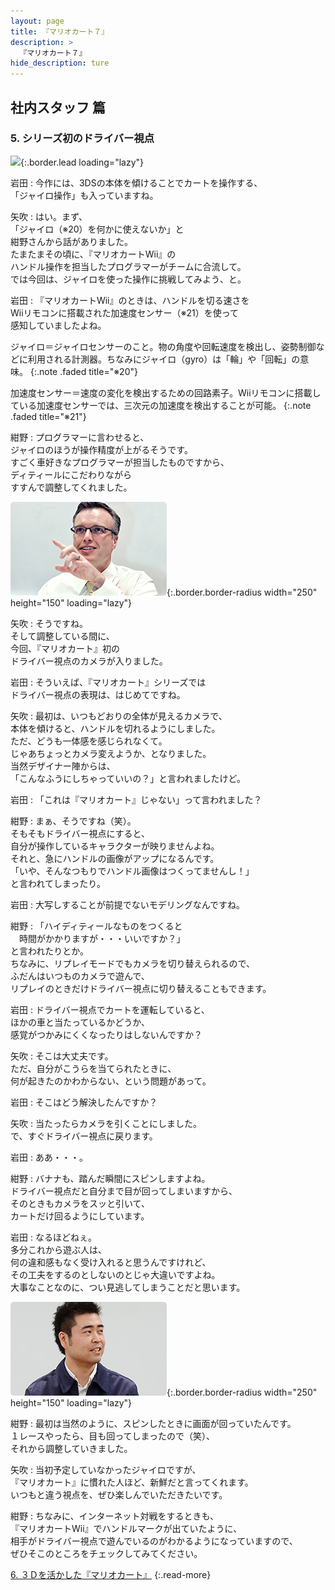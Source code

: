 ```yaml
---
layout: page
title: 『マリオカート７』
description: >
  『マリオカート７』
hide_description: ture
---
```


## 社内スタッフ 篇

### 5. シリーズ初のドライバー視点

![](/interviews/jp/3ds/amkj/vol1/img/mainvisual5.jpg){:.border.lead loading="lazy"}

岩田
: 今作には、3DSの本体を傾けることでカートを操作する、<br>「ジャイロ操作」も入っていますね。

矢吹
: はい。まず、<br>「ジャイロ（※20）を何かに使えないか」と<br>紺野さんから話がありました。<br>たまたまその頃に、『マリオカートWii』の<br>ハンドル操作を担当したプログラマーがチームに合流して。<br>では今回は、ジャイロを使った操作に挑戦してみよう、と。

岩田
: 『マリオカートWii』のときは、ハンドルを切る速さを<br>Wiiリモコンに搭載された加速度センサー（※21）を使って<br>感知していましたよね。

ジャイロ＝ジャイロセンサーのこと。物の角度や回転速度を検出し、姿勢制御などに利用される計測器。ちなみにジャイロ（gyro）は「輪」や「回転」の意味。
{:.note .faded title="※20"}

加速度センサー＝速度の変化を検出するための回路素子。Wiiリモコンに搭載している加速度センサーでは、三次元の加速度を検出することが可能。
{:.note .faded title="※21"}

紺野
: プログラマーに言わせると、<br>ジャイロのほうが操作精度が上がるそうです。<br>すごく車好きなプログラマーが担当したものですから、<br>ディティールにこだわりながら<br>すすんで調整してくれました。

![](/interviews/jp/3ds/amkj/vol1/img/photo14.jpg){:.border.border-radius width="250" height="150"  loading="lazy"}

矢吹
: そうですね。<br>そして調整している間に、<br>今回、『マリオカート』初の<br>ドライバー視点のカメラが入りました。

岩田
: そういえば、『マリオカート』シリーズでは<br>ドライバー視点の表現は、はじめてですね。

矢吹
: 最初は、いつもどおりの全体が見えるカメラで、<br>本体を傾けると、ハンドルを切れるようにしました。<br>ただ、どうも一体感を感じられなくて。<br>じゃあちょっとカメラ変えようか、となりました。<br>当然デザイナー陣からは、<br>「こんなふうにしちゃっていいの？」と言われましたけど。

岩田
: 「これは『マリオカート』じゃない」って言われました？

紺野
: まぁ、そうですね（笑）。<br>そもそもドライバー視点にすると、<br>自分が操作しているキャラクターが映りませんよね。<br>それと、急にハンドルの画像がアップになるんです。<br>「いや、そんなつもりでハンドル画像はつくってませんし！」<br>と言われてしまったり。

岩田
: 大写しすることが前提でないモデリングなんですね。

紺野
: 「ハイディティールなものをつくると<br>　時間がかかりますが・・・いいですか？」<br>と言われたりとか。<br>ちなみに、リプレイモードでもカメラを切り替えられるので、<br>ふだんはいつものカメラで遊んで、<br>リプレイのときだけドライバー視点に切り替えることもできます。

岩田
: ドライバー視点でカートを運転していると、<br>ほかの車と当たっているかどうか、<br>感覚がつかみにくくなったりはしないんですか？

矢吹
: そこは大丈夫です。<br>ただ、自分がこうらを当てられたときに、<br>何が起きたのかわからない、という問題があって。

岩田
: そこはどう解決したんですか？

矢吹
: 当たったらカメラを引くことにしました。<br>で、すぐドライバー視点に戻ります。

岩田
: ああ・・・。

紺野
: バナナも、踏んだ瞬間にスピンしますよね。<br>ドライバー視点だと自分まで目が回ってしまいますから、<br>そのときもカメラをスッと引いて、<br>カートだけ回るようにしています。

岩田
: なるほどねぇ。<br>多分これから遊ぶ人は、<br>何の違和感もなく受け入れると思うんですけれど、<br>その工夫をするのとしないのとじゃ大違いですよね。<br>大事なことなのに、つい見逃してしまうことだと思います。

![](/interviews/jp/3ds/amkj/vol1/img/photo15.jpg){:.border.border-radius width="250" height="150"  loading="lazy"}

紺野
: 最初は当然のように、スピンしたときに画面が回っていたんです。<br>１レースやったら、目も回ってしまったので（笑）、<br>それから調整していきました。

矢吹
: 当初予定していなかったジャイロですが、<br>『マリオカート』に慣れた人ほど、新鮮だと言ってくれます。<br>いつもと違う視点を、ぜひ楽しんでいただきたいです。

紺野
: ちなみに、インターネット対戦をするときも、<br>『マリオカートWii』でハンドルマークが出ていたように、<br>相手がドライバー視点で遊んでいるのがわかるようになっていますので、<br>ぜひそこのところをチェックしてみてください。


[6. ３Ｄを活かした『マリオカート』](6.md)
{:.read-more}

